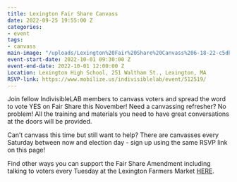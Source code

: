 ```yaml
---
title: Lexington Fair Share Canvass
date: 2022-09-25 19:55:00 Z
categories:
- event
tags:
- canvass
main-image: "/uploads/Lexington%20Fair%20Share%20Canvass%206-18-22-c5db1b.png"
event-start-date: 2022-10-01 09:30:00 Z
event-end-date: 2022-10-01 12:00:00 Z
Location: Lexington High School, 251 Waltham St., Lexington, MA
RSVP-link: https://www.mobilize.us/indivisiblelab/event/512519/
---
```


Join fellow IndivisibleLAB members to canvass voters and spread the word to vote YES on Fair Share this November! Need a canvassing refresher? No problem! All the training and materials you need to have great conversations at the doors will be provided.

Can’t canvass this time but still want to help? There are canvasses every Saturday between now and election day - sign up using the same RSVP link on this page! 

Find other ways you can support the Fair Share Amendment including talking to voters every Tuesday at the Lexington Farmers Market [HERE](https://indivisiblelab.org/action/2022/08/15/help-pass-the-fair-share-amendment.html).